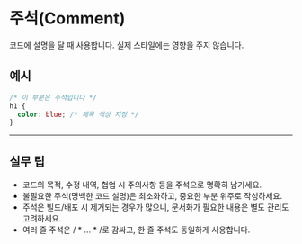 # 주석(Comment)

코드에 설명을 달 때 사용합니다. 실제 스타일에는 영향을 주지 않습니다.

## 예시
```css
/* 이 부분은 주석입니다 */
h1 {
  color: blue; /* 제목 색상 지정 */
}
```

---

## 실무 팁
- 코드의 목적, 수정 내역, 협업 시 주의사항 등을 주석으로 명확히 남기세요.
- 불필요한 주석(명백한 코드 설명)은 최소화하고, 중요한 부분 위주로 작성하세요.
- 주석은 빌드/배포 시 제거되는 경우가 많으니, 문서화가 필요한 내용은 별도 관리도 고려하세요.
- 여러 줄 주석은 / * ... * /로 감싸고, 한 줄 주석도 동일하게 사용합니다.
